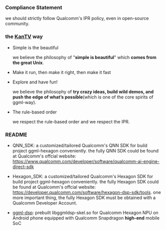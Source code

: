 ### Compliance Statement

we should strictly follow Qualcomm's IPR policy, even in open-source community.


### the [KanTV](https://github.com/kantv-ai) way

- Simple is the beautiful

  we believe the philosophy of "<b>simple is beautiful</b>" which <b>comes from the great Unix</b>.

- Make it run, then make it right, then make it fast

- Explore and have fun!

  we believe the philosophy of <b>try crazy ideas, build wild demos, and push the edge of what’s possible</b>(which is one of the core spirits of ggml-way).

- The rule-based order

  we respect the rule-based order and we respect the IPR.

### README

- QNN_SDK: a customized/tailored Qualcomm's QNN SDK for build project ggml-hexagon conveniently. the fully QNN SDK could be found at Qualcomm's offcial website: https://www.qualcomm.com/developer/software/qualcomm-ai-engine-direct-sdk

- Hexagon_SDK: a customized/tailored Qualcomm's Hexagon SDK for build project ggml-hexagon conveniently. the fully Hexagon SDK could be found at Qualcomm's offcial website: https://developer.qualcomm.com/software/hexagon-dsp-sdk/tools. one more important thing, the fully Hexagon SDK must be obtained with a Qualcomm Developer Account.

- [ggml-dsp](https://github.com/zhouwg/ggml-hexagon/tree/self-build/prebuilts/ggml-dsp): prebuilt libggmldsp-skel.so for Qualcomm Hexagon NPU on Android phone equipped with Qualcomm Snapdragon <b>high-end</b> mobile SoC
